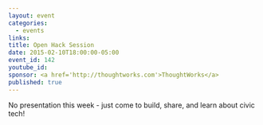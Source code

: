 ```yaml
---
layout: event
categories: 
  - events
links:
title: Open Hack Session
date: 2015-02-10T18:00:00-05:00
event_id: 142
youtube_id: 
sponsor: <a href='http://thoughtworks.com'>ThoughtWorks</a>
published: true
---
```


No presentation this week - just come to build, share, and learn about civic tech!